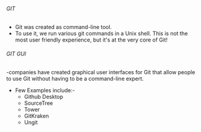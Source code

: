 

###### GIT

- Git was created as command-line tool. 
- To use it, we run various git commands in a Unix shell. This is not the most user friendly experience, but it's at the very core of Git!

###### GIT GUI

-companies have created graphical user interfaces for Git that allow people to use Git without having to be a command-line expert.
- Few Examples include:-
  - Github Desktop
  - SourceTree
  - Tower
  - GitKraken
  - Ungit

